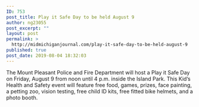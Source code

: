 ```yaml
---
ID: 753
post_title: Play it Safe Day to be held August 9
author: ng23055
post_excerpt: ""
layout: post
permalink: >
  http://midmichiganjournal.com/play-it-safe-day-to-be-held-august-9
published: true
post_date: 2019-08-04 18:32:03
---
```

The Mount Pleasant Police and Fire Department will host a Play it Safe Day on Friday, August 9 from noon until 4 p.m. inside the Island Park. This Kid’s Health and Safety event will feature free food, games, prizes, face painting, a petting zoo, vision testing, free child ID kits, free fitted bike helmets, and a photo booth.